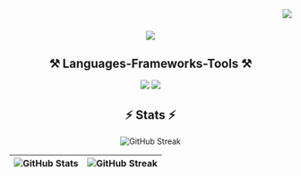 <img align="right" src="https://visitor-badge.laobi.icu/badge?page_id=zienk.zienk" />

<h1 align="center">
    <img src="https://readme-typing-svg.herokuapp.com/?font=Righteous&size=35&color=F77233&center=true&vCenter=true&width=500&height=70&duration=4000&lines=Yoooo+brooo!+👊;+I'm+ZienK!" />
</h1>
 
<h2 align="center">⚒️ Languages-Frameworks-Tools ⚒️</h2>

<div align="center">
    <img src="https://skillicons.dev/icons?i=html,css,vscode,github,git" />
    <img src="https://skillicons.dev/icons?i=c,java,mysql" /><br>
</div>

<h2 align="center">⚡ Stats ⚡</h2>

<div align=center>
 <img align="center"  <a href="https://git.io/streak-stats"><img src="https://streak-stats.demolab.com?user=zienk&theme=github-dark" alt="GitHub Streak" /></a>
</div>

<table align="center">
 <thead>
  <tr>
   <th style=""padding:6px 13px;><img src="https://github-readme-stats.vercel.app/api?username=zienk&theme=white&hide_border=true&include_all_commits=false&count_private=false" alt="GitHub Stats" style="max-width: 100%;" ></th>
   <th style=""padding:6px 13px;><img src="https://github-readme-stats.vercel.app/api/top-langs/?username=zienk&theme=white&hide_border=true&include_all_commits=false&count_private=false&layout=compact" alt="GitHub Streak" style="max-width: 100%;"></th>
  </tr>
 </thead>
</table>
